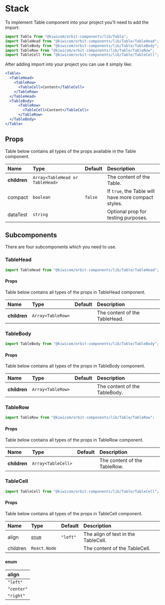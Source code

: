 # Stack
To implement Table component into your project you'll need to add the import:
```jsx
import Table from "@kiwicom/orbit-components/lib/Table";
import TableHead from "@kiwicom/orbit-components/lib/Table/TableHead";
import TableBody from "@kiwicom/orbit-components/lib/Table/TableBody";
import TableRow from "@kiwicom/orbit-components/lib/Table/TableRow";
import TableCell from "@kiwicom/orbit-components/lib/Table/TableCell";

```
After adding import into your project you can use it simply like:
```jsx
<Table>
  <TableHead>
    <TableRow>
      <TableCell>Content</TableCell>
    </TableRow>
  </TableHead>
  <TableBody>
      <TableRow>
        <TableCell>Content</TableCell>
      </TableRow>
  </TableBody>
</Table>
```
## Props
Table below contains all types of the props available in the Table component.

| Name          | Type                            | Default      | Description                      |
| :------------ | :------------------------------ | :----------- | :------------------------------- |
| **children**  | `Array<TableHead or TableHead>` |              | The content of the Table.
| compact       | `boolean`                       | `false`      | If `true`, the Table will have more compact styles.
| dataTest      | `string`                        |              | Optional prop for testing purposes.

## Subcomponents
There are four subcomponents which you need to use.

### TableHead
```jsx
import TableHead from "@kiwicom/orbit-components/lib/Table/TableHead";
```

#### Props
Table below contains all types of the props in TableHead component.

| Name          | Type                  | Default         | Description                      |
| :------------ | :---------------------| :-------------- | :------------------------------- |
| **children**  | `Array<TableRow>`     |                 | The content of the TableHead.

### TableBody
```jsx
import TableBody from "@kiwicom/orbit-components/lib/Table/TableBody";
```

#### Props
Table below contains all types of the props in TableBody component.

| Name          | Type                  | Default         | Description                      |
| :------------ | :---------------------| :-------------- | :------------------------------- |
| **children**  | `Array<TableRow>`     |                 | The content of the TableBody.

### TableRow
```jsx
import TableRow from "@kiwicom/orbit-components/lib/Table/TableRow";
```

#### Props
Table below contains all types of the props in TableRow component.

| Name          | Type                  | Default         | Description                      |
| :------------ | :---------------------| :-------------- | :------------------------------- |
| **children**  | `Array<TableCell>`    |                 | The content of the TableRow.

### TableCell
```jsx
import TableCell from "@kiwicom/orbit-components/lib/Table/TableCell";
```

#### Props
Table below contains all types of the props in TableCell component.

| Name          | Type                  | Default         | Description                      |
| :------------ | :---------------------| :-------------- | :------------------------------- |
| align         | [`enum`](#enum)       | `"left"`        | The align of text in the TableCell.
| children      | `React.Node`          |                 | The content of the TableCell.

#### enum

| align      |
| :--------- |
| `"left"`   |
| `"center"` |
| `"right"`  |
